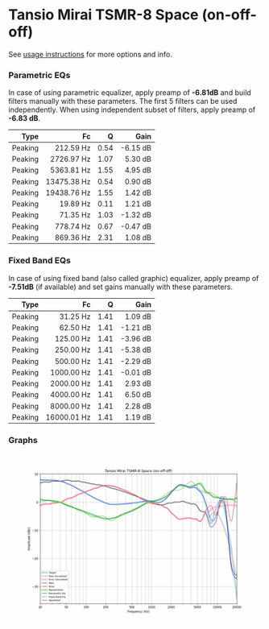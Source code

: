 # Tansio Mirai TSMR-8 Space (on-off-off)
See [usage instructions](https://github.com/jaakkopasanen/AutoEq#usage) for more options and info.

### Parametric EQs
In case of using parametric equalizer, apply preamp of **-6.81dB** and build filters manually
with these parameters. The first 5 filters can be used independently.
When using independent subset of filters, apply preamp of **-6.83 dB**.

| Type    | Fc          |    Q | Gain     |
|--------:|------------:|-----:|---------:|
| Peaking | 212.59 Hz   | 0.54 | -6.15 dB |
| Peaking | 2726.97 Hz  | 1.07 | 5.30 dB  |
| Peaking | 5363.81 Hz  | 1.55 | 4.95 dB  |
| Peaking | 13475.38 Hz | 0.54 | 0.90 dB  |
| Peaking | 19438.76 Hz | 1.55 | 1.42 dB  |
| Peaking | 19.89 Hz    | 0.11 | 1.21 dB  |
| Peaking | 71.35 Hz    | 1.03 | -1.32 dB |
| Peaking | 778.74 Hz   | 0.67 | -0.47 dB |
| Peaking | 869.36 Hz   | 2.31 | 1.08 dB  |

### Fixed Band EQs
In case of using fixed band (also called graphic) equalizer, apply preamp of **-7.51dB**
(if available) and set gains manually with these parameters.

| Type    | Fc          |    Q | Gain     |
|--------:|------------:|-----:|---------:|
| Peaking | 31.25 Hz    | 1.41 | 1.09 dB  |
| Peaking | 62.50 Hz    | 1.41 | -1.21 dB |
| Peaking | 125.00 Hz   | 1.41 | -3.96 dB |
| Peaking | 250.00 Hz   | 1.41 | -5.38 dB |
| Peaking | 500.00 Hz   | 1.41 | -2.29 dB |
| Peaking | 1000.00 Hz  | 1.41 | -0.01 dB |
| Peaking | 2000.00 Hz  | 1.41 | 2.93 dB  |
| Peaking | 4000.00 Hz  | 1.41 | 6.50 dB  |
| Peaking | 8000.00 Hz  | 1.41 | 2.28 dB  |
| Peaking | 16000.01 Hz | 1.41 | 1.19 dB  |

### Graphs
![](./Tansio%20Mirai%20TSMR-8%20Space%20(on-off-off).png)
